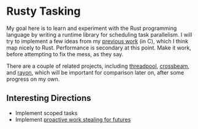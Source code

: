 # Rusty Tasking

My goal here is to learn and experiment with the Rust programming language by
writing a runtime library for scheduling task parallelism. I will try to
implement a few ideas from my [previous work][1] (in C), which I think map
nicely to Rust. Performance is secondary at this point. Make it work, before
attempting to fix the mess, as they say.

There are a couple of related projects, including [threadpool][2],
[crossbeam][3], and [rayon][4], which will be important for comparison later
on, after some progress on my own.

## Interesting Directions

- Implement scoped tasks
- Implement [proactive work stealing for futures][5]

<!-- Links -->

[1]: https://github.com/aprell/tasking-2.0
[2]: https://crates.io/crates/threadpool
[3]: https://crates.io/crates/crossbeam
[4]: https://crates.io/crates/rayon
[5]: https://dl.acm.org/citation.cfm?id=3295735
